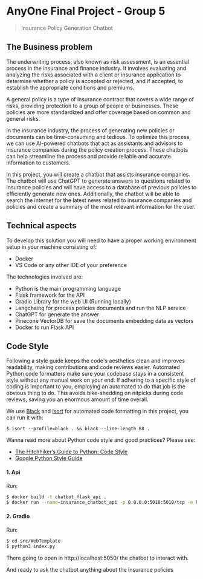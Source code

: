 # AnyOne Final Project - Group 5
> Insurance Policy Generation Chatbot

## The Business problem

The underwriting process, also known as risk assessment, is an essential process in the insurance and finance industry. It involves evaluating and analyzing the risks associated with a client or insurance application to determine whether a policy is accepted or rejected, and if accepted, to establish the appropriate conditions and premiums.

A general policy is a type of insurance contract that covers a wide range of risks, providing protection to a group of people or businesses. These policies are more standardized and offer coverage based on common and general risks.

In the insurance industry, the process of generating new policies or documents can be time-consuming and tedious. To optimize this process, we can use AI-powered chatbots that act as assistants and advisors to insurance companies during the policy creation process. These chatbots can help streamline the process and provide reliable and accurate information to customers.

In this project, you will create a chatbot that assists insurance companies. The chatbot will use ChatGPT to generate answers to questions related to insurance policies and will have access to a database of previous policies to efficiently generate new ones. Additionally, the chatbot will be able to search the internet for the latest news related to insurance companies and policies and create a summary of the most relevant information for the user.

## Technical aspects

To develop this solution you will need to have a proper working environment setup in your machine consisting of:
- Docker
- VS Code or any other IDE of your preference

The technologies involved are:
- Python is the main programming language
- Flask framework for the API
- Gradio Library for the web UI (Running locally)
- Langchaing for process policies documents and run the NLP service
- ChatGPT for generate the answer
- Pinecone VectorDB for save the documents embedding data as vectors
- Docker to run Flask API

## Code Style

Following a style guide keeps the code's aesthetics clean and improves readability, making contributions and code reviews easier. Automated Python code formatters make sure your codebase stays in a consistent style without any manual work on your end. If adhering to a specific style of coding is important to you, employing an automated to do that job is the obvious thing to do. This avoids bike-shedding on nitpicks during code reviews, saving you an enormous amount of time overall.

We use [Black](https://black.readthedocs.io/) and [isort](https://pycqa.github.io/isort/) for automated code formatting in this project, you can run it with:

```console
$ isort --profile=black . && black --line-length 88 .
```

Wanna read more about Python code style and good practices? Please see:
- [The Hitchhiker’s Guide to Python: Code Style](https://docs.python-guide.org/writing/style/)
- [Google Python Style Guide](https://google.github.io/styleguide/pyguide.html)

#### 1. Api

Run:

```bash
$ docker build -t chatbot_flask_api .
$ docker run --name=insurance_chatbot_api -p 0.0.0.0:5010:5010/tcp -e PYTHONUNBUFFERED=1 -d chatbot_flask_api
```

#### 2. Gradio

Run:

```bash
$ cd src/WebTemplate
$ python3 index.py
```


There going to open in http://localhost:5050/ the chatbot to interact with.

And ready to ask the chatbot anything about the insurance policies